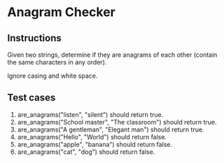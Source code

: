 # Anagram Checker

## Instructions

Given two strings, determine if they are anagrams of each other (contain the same characters in any order).

Ignore casing and white space.

## Test cases

1. are_anagrams("listen", "silent") should return true.
2. are_anagrams("School master", "The classroom") should return true.
3. are_anagrams("A gentleman", "Elegant man") should return true.
4. are_anagrams("Hello", "World") should return false.
5. are_anagrams("apple", "banana") should return false.
6. are_anagrams("cat", "dog") should return false.
